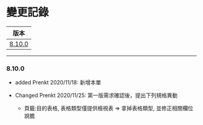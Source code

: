 變更記錄
===
| 版本 |
| :---: |
| [8.10.0](#v8_10_0) |

***
### <a id='v8_10_0'></a>8.10.0

* added Prenkt 2020/11/18: 新增本單

* Changed Prenkt 2020/11/25:  第一版需求確認後，提出下列規格異動
    * 頁籤:目的表格, 表格類型僅提供檢視表 => 拿掉表格類型, 並修正相關欄位說膽